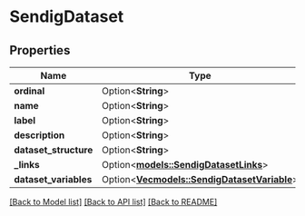 # SendigDataset

## Properties

Name | Type | Description | Notes
------------ | ------------- | ------------- | -------------
**ordinal** | Option<**String**> |  | [optional]
**name** | Option<**String**> |  | [optional]
**label** | Option<**String**> |  | [optional]
**description** | Option<**String**> |  | [optional]
**dataset_structure** | Option<**String**> |  | [optional]
**_links** | Option<[**models::SendigDatasetLinks**](SendigDatasetLinks.md)> |  | [optional]
**dataset_variables** | Option<[**Vec<models::SendigDatasetVariable>**](SendigDatasetVariable.md)> |  | [optional]

[[Back to Model list]](../README.md#documentation-for-models) [[Back to API list]](../README.md#documentation-for-api-endpoints) [[Back to README]](../README.md)


